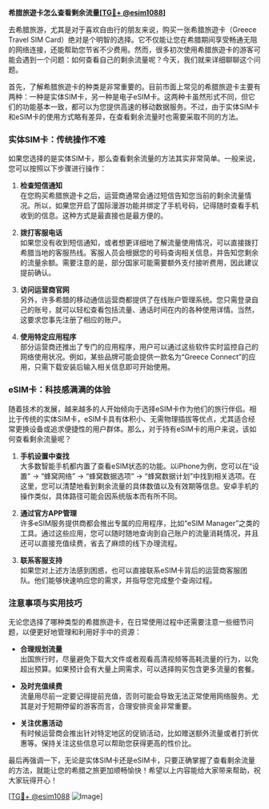 **希腊旅遊卡怎么查看剩余流量[[TG💪+ @esim1088](https://t.me/s/esim1088)]**

去希腊旅游，尤其是对于喜欢自由行的朋友来说，购买一张希腊旅遊卡（Greece Travel SIM Card）绝对是个明智的选择。它不仅能让您在希腊期间享受畅通无阻的网络连接，还能帮助您节省不少费用。然而，很多初次使用希腊旅遊卡的游客可能会遇到一个问题：如何查看自己的剩余流量呢？今天，我们就来详细聊聊这个问题。

首先，了解希腊旅遊卡的种类是非常重要的。目前市面上常见的希腊旅遊卡主要有两种：一种是实体SIM卡，另一种是电子eSIM卡。这两种卡虽然形式不同，但它们的功能基本一致，都可以为您提供高速的移动数据服务。不过，由于实体SIM卡和eSIM卡的使用方式略有差异，在查看剩余流量时也需要采取不同的方法。

### 实体SIM卡：传统操作不难

如果您选择的是实体SIM卡，那么查看剩余流量的方法其实非常简单。一般来说，您可以按照以下步骤进行操作：

1. **检查短信通知**  
   在您购买希腊旅遊卡之后，运营商通常会通过短信告知您当前的剩余流量情况。所以，如果您开启了国际漫游功能并绑定了手机号码，记得随时查看手机收到的信息。这种方式是最直接也是最方便的。

2. **拨打客服电话**  
   如果您没有收到短信通知，或者想更详细地了解流量使用情况，可以直接拨打希腊当地的客服热线。客服人员会根据您的号码查询相关信息，并告知您剩余的流量余额。需要注意的是，部分国家可能需要额外支付接听费用，因此建议提前确认。

3. **访问运营商官网**  
   另外，许多希腊的移动通信运营商都提供了在线账户管理系统。您只需登录自己的账号，就可以轻松查看包括流量、通话时间在内的各种使用详情。当然，这要求您事先注册了相应的账户。

4. **使用特定应用程序**  
   部分运营商还推出了专门的应用程序，用户可以通过这些软件实时监控自己的网络使用状况。例如，某些品牌可能会提供一款名为“Greece Connect”的应用，只需下载安装后输入相关信息即可开始使用。

### eSIM卡：科技感满满的体验

随着技术的发展，越来越多的人开始倾向于选择eSIM卡作为他们的旅行伴侣。相比于传统的实体SIM卡，eSIM卡具有体积小、无需物理插拔等优点，尤其适合经常更换设备或追求便捷性的用户群体。那么，对于持有eSIM卡的用户来说，该如何查看剩余流量呢？

1. **手机设置中查找**  
   大多数智能手机都内置了查看eSIM状态的功能。以iPhone为例，您可以在“设置” -> “蜂窝网络” -> “蜂窝数据选项” -> “蜂窝数据计划”中找到相关选项。在这里，您可以清楚地看到剩余流量的具体数值以及有效期等信息。安卓手机的操作类似，具体路径可能会因系统版本而有所不同。

2. **通过官方APP管理**  
   许多eSIM服务提供商都会推出专属的应用程序，比如“eSIM Manager”之类的工具。通过这些应用，您可以随时随地查询到自己账户的流量消耗情况，并且还可以直接充值续费，省去了麻烦的线下办理流程。

3. **联系客服支持**  
   如果您对上述方法感到困惑，也可以直接联系eSIM卡背后的运营商客服团队。他们能够快速响应您的需求，并指导您完成整个查询过程。

### 注意事项与实用技巧

无论您选择了哪种类型的希腊旅遊卡，在日常使用过程中还需要注意一些细节问题，以便更好地管理和利用好手中的资源：

- **合理规划流量**  
  出国旅行时，尽量避免下载大文件或者观看高清视频等高耗流量的行为，以免超出预算。如果预计会有大量上网需求，可以选择购买包含更多流量的套餐。

- **及时充值续费**  
  流量用尽前一定要记得提前充值，否则可能会导致无法正常使用网络服务。尤其是对于短期停留的游客而言，合理安排资金非常重要。

- **关注优惠活动**  
  有时候运营商会推出针对特定地区的促销活动，比如赠送额外流量或者打折优惠等。保持关注这些信息可以帮助您获得更高的性价比。

最后再强调一下，无论是实体SIM卡还是eSIM卡，只要正确掌握了查看剩余流量的方法，就能让您的希腊之旅更加顺畅愉快！希望以上内容能给大家带来帮助，祝大家玩得开心！

[[TG💪+ @esim1088](https://t.me/s/esim1088) ![Image](https://i.postimg.cc/4NQfJmqS/Snipaste-2025-05-13-00-14-12.png)]